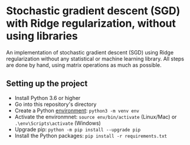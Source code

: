 # Stochastic gradient descent (SGD) with Ridge regularization, without using libraries

An implementation of stochastic gradient descent (SGD) using Ridge regularization without any statistical or machine learning library. All steps are done by hand, using matrix operations as much as possible.

## Setting up the project

- Install Python 3.6 or higher
- Go into this repository's directory
- Create a Python [environment](https://packaging.python.org/guides/installing-using-pip-and-virtual-environments/#creating-a-virtual-environment):
  `python3 -m venv env`
- Activate the environmnet: `source env/bin/activate` (Linux/Mac) or `.\env\Scripts\activate` (Windows)
- Upgrade pip: `python -m pip install --upgrade pip`
- Install the Python packages: `pip install -r requirements.txt`
